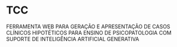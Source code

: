 # TCC
FERRAMENTA WEB PARA GERAÇÃO E APRESENTAÇÃO DE CASOS CLÍNICOS HIPOTÉTICOS PARA ENSINO DE PSICOPATOLOGIA COM SUPORTE DE INTELIGÊNCIA ARTIFICIAL GENERATIVA
